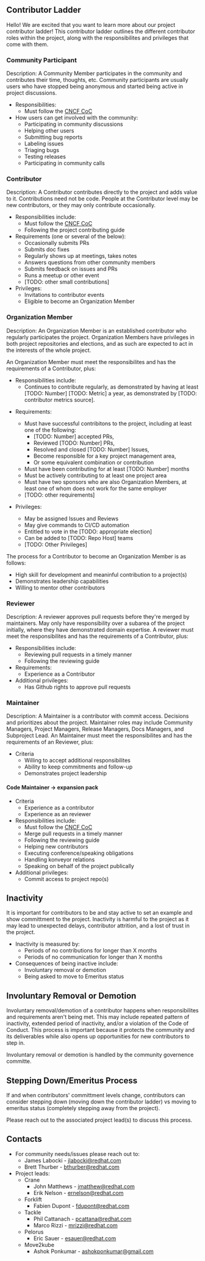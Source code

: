 ## Contributor Ladder

Hello! We are excited that you want to learn more about our project contributor ladder! This contributor ladder outlines the different contributor roles within the project, along with the responsibilites and privileges that come with them.


### Community Participant
<!--This role spells out what's expected of general community participants.  This is the lowest
level of participation in the project, and as such many projects don't bother to
define it and leave this section out.-->
<!--TODO: project leads to fill in exact details of this role for your project-->
Description: A Community Member participates in the community and contributes their time, thoughts, etc. Community participants are usually users who have stopped being anonymous and started being active in project discussions.
* Responsibilities:
    * Must follow the [CNCF CoC](https://github.com/cncf/foundation/blob/master/code-of-conduct.md)
* How users can get involved with the community:
    * Participating in community discussions
    * Helping other users
    * Submitting bug reports
    * Labeling issues
    * Triaging bugs
    * Testing releases
    * Participating in community calls

### Contributor
<!--TODO: project leads to fill in exact details of this role for your project-->
Description: A Contributor contributes directly to the project and adds value to it. Contributions need not be code. People at the Contributor level may be new contributors, or they may only contribute occasionally.

* Responsibilities include: 
    * Must follow the [CNCF CoC](https://github.com/cncf/foundation/blob/master/code-of-conduct.md)
    * Following the project contributing guide
* Requirements (one or several of the below):
    * Occasionally submits PRs
    * Submits doc fixes
    * Regularly shows up at meetings, takes notes
    * Answers questions from other community members
    * Submits feedback on issues and PRs
    * Runs a meetup or other event
    * [TODO: other small contributions]
* Privileges:
    * Invitations to contributor events
    * Eligible to become an Organization Member


### Organization Member
<!--This role is used by many projects where you have to be a regular contributor to have the right to vote in project elections, or to be able to operate project
CI/CD automation.-->
<!--TODO: project leads to fill in exact details of this role for your project-->
Description: An Organization Member is an established contributor who regularly participates the project. Organization Members have privileges in both project repositories and elections, and as such are expected to act in the interests of the whole project.

An Organization Member must meet the responsibilites and has the requirements of a Contributor, plus:

* Responsibilities include: 
    * Continues to contribute regularly, as demonstrated by having at least [TODO: Number] [TODO: Metric] a year, as demonstrated by [TODO: contributor metrics source].
<!-- Example: "as demonstrated by having at least 50 Github contributions to the organization per year, as shown by Devstats"-->

* Requirements:
    * Must have successful contribitons to the project, including at least one of the following:
        * [TODO: Number] accepted PRs,
        * Reviewed [TODO: Number] PRs,
        * Resolved and closed [TODO: Number] Issues,
        * Become responsible for a key project management area,
        * Or some equivalent combination or contribution
    * Must have been contributing for at least [TODO: Number] months
    * Must be actively contributing to at least one project area
    * Must have two sponsors who are also Organization Members, at least one of whom does not work for the same employer
    * [TODO: other requirements] <!--TODO: such as repository access or enabling 2FA on their Github account -->

* Privileges:
    * May be assigned Issues and Reviews
    * May give commands to CI/CD automation
    * Entitled to vote in the [TODO: appropriate election]
    * Can be added to [TODO: Repo Host] teams
    * [TODO: Other Privileges]


The process for a Contributor to become an Organization Member is as follows:

<!-- the process of becoming an organization member is going to depend strongly on how your project manages its infrastructure. TO DO: Project leads to fil in exact details of how a contributor becomes an organization member-->
* High skill for development and meaninful contribution to a project(s)
* Demonstrates leadership capabilities 
* Willing to mentor other contributors

### Reviewer
<!--TODO: project leads to fill in exact details of this role for your project-->
Description: A reviewer approves pull requests before they're merged by maintainers. May only have responsibility over a subarea of the project initially, where they have demonstrated domain expertise. A reviewer must meet the responsibilites and has the requirements of a Contributor, plus:

* Responsibilities include:
    * Reviewing pull requests in a timely manner
    * Following the reviewing guide
* Requirements:
    * Experience as a Contributor
* Additional privileges:
    * Has Github rights to approve pull requests

### Maintainer
<!--TODO: project leads to fill in exact details of this role for your project-->
Description: A Maintainer is a contributor with commit access. Decisions and prioritizes about the project. Maintainer roles may include Community Managers, Project Managers, Release Managers, Docs Managers, and Subproject Lead. An Maintainer must meet the responsibilites and has the requirements of an Reviewer, plus:<!-- sometimes also a project lead - if so, please state in the role defintion -->

* Criteria
    * Willing to accept additional responsibilites
    * Ability to keep commitments and follow-up
    * Demonstrates project leadership

#### Code Maintainer -> expansion pack
* Criteria
    * Experience as a contributor
    * Experience as an reviewer
* Responsibilities include:
    * Must follow the [CNCF CoC](https://github.com/cncf/foundation/blob/master/code-of-conduct.md)
    * Merge pull requests in a timely manner
    * Following the reviewing guide
    * Helping new contributors
    * Executing conference/speaking obligations
    * Handling konveyor relations
    * Speaking on behalf of the project publically
* Additional privileges:
    * Commit access to project repo(s)

## Inactivity
<!--TODO: project leads to fill in exact details for how you measure inactivity for your project-->
It is important for contributors to be and stay active to set an example and show committment to the project. Inactivity is harmful to the project as it may lead to unexpected delays, contributor attrition, and a lost of trust in the project. 

* Inactivity is measured by:
    * Periods of no contributions for longer than X months
    * Periods of no communication for longer than X months
* Consequences of being inactive include:
    * Involuntary removal or demotion
    * Being asked to move to Emeritus status

## Involuntary Removal or Demotion
<!-- project leads may want to consider integrating this section under every role description -->

Involuntary removal/demotion of a contributor happens when responsibilites and requirements aren't being met. This may include repeated pattern of inactivity, extended period of inactivity, and/or a violation of the Code of Conduct. This process is important because it protects the community and its deliverables while also opens up opportunities for new contributors to step in.

Involuntary removal or demotion is handled by the community governence committe. 

## Stepping Down/Emeritus Process
If and when contributors' committment levels change, contributors can consider stepping down (moving down the contributor ladder) vs moving to emeritus status (completely stepping away from the project). 

Please reach out to the associated project lead(s) to discuss this process.

## Contacts
* For community needs/issues please reach out to:
    *  James Labocki - jlabocki@redhat.com
    *  Brett Thurber - bthurber@redhat.com
* Project leads:
    * Crane
        * John Matthews - jmatthew@redhat.com
        * Erik Nelson - ernelson@redhat.com
    * Forklift
        * Fabien Dupont - fdupont@redhat.com
    * Tackle
        * Phil Cattanach - pcattana@redhat.com
        * Marco Rizzi - mrizzi@redhat.com
    * Pelorus
        * Eric Sauer - esauer@redhat.com
    * Move2kube
        * Ashok Ponkumar - ashokponkumar@gmail.com
